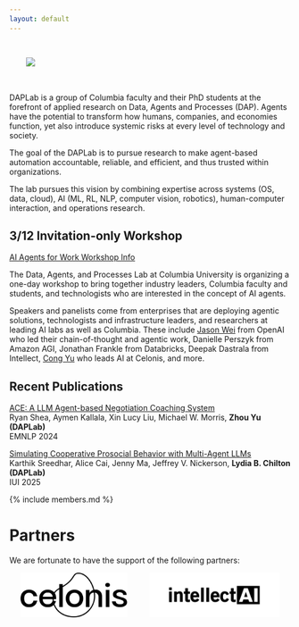 ```yaml
---
layout: default
---
```


<div class="row">
  <div class="col-12">
    <div class="text-center">
      <img src="{{ '/files/images/daplab_logo_square.png' | relative_url }}" style="max-width:250px; margin:30px">
    </div>
  </div>
</div>  



 
DAPLab is a group of Columbia faculty and their PhD students at the forefront of applied research on Data, Agents and Processes (DAP).
Agents have the potential to transform how humans, companies, and economies function, yet also introduce systemic risks at every level of technology and society.

The goal of the DAPLab is to pursue research to make agent-based automation accountable, reliable, and efficient, and thus trusted within organizations.

The lab pursues this vision by combining expertise across systems (OS, data, cloud), AI (ML, RL, NLP, computer vision, robotics), human-computer interaction, and operations research.


## 3/12 Invitation-only Workshop

<div class="callout-container">
<a class="callout" href="https://daplab.cs.columbia.edu/workshop/index.html">AI Agents for Work Workshop Info</a>
</div>

The Data, Agents, and Processes Lab at Columbia University is organizing a one-day workshop to bring together industry leaders, Columbia faculty and students, and technologists who are interested in the concept of AI agents.

Speakers and panelists come from enterprises that are deploying agentic solutions, technologists and infrastructure leaders, and researchers at leading AI labs as well as Columbia. These include [Jason Wei](https://www.linkedin.com/in/jason-wei-5a7323b0/) from OpenAI who led their chain-of-thought and agentic work, Danielle Perszyk from Amazon AGI, Jonathan Frankle from Databricks, Deepak Dastrala from Intellect, [Cong Yu](https://www.linkedin.com/in/congyu) who leads AI at Celonis, and more.

## Recent Publications

[ACE: A LLM Agent-based Negotiation Coaching System](https://arxiv.org/abs/2410.01555)<br>
Ryan Shea, Aymen Kallala, Xin Lucy Liu, Michael W. Morris, <b>Zhou Yu (DAPLab)</b> <br>
EMNLP 2024

[Simulating Cooperative Prosocial Behavior with Multi-Agent LLMs](https://arxiv.org/abs/2502.12504)<br>
Karthik Sreedhar, Alice Cai, Jenny Ma, Jeffrey V. Nickerson, <b>Lydia B. Chilton (DAPLab)</b><br>
IUI 2025


{% include members.md %}



# Partners

We are fortunate to have the support of the following partners:


<div style="display: flex; justify-content: center; align-items: center; gap: 40px;">
  <img src="files/images/partner-celonis.svg" alt="Celonis" style="height: 80px;">
  <img src="files/images/partner-intellect.svg" alt="Intellect" style="height: 80px;">
</div>


